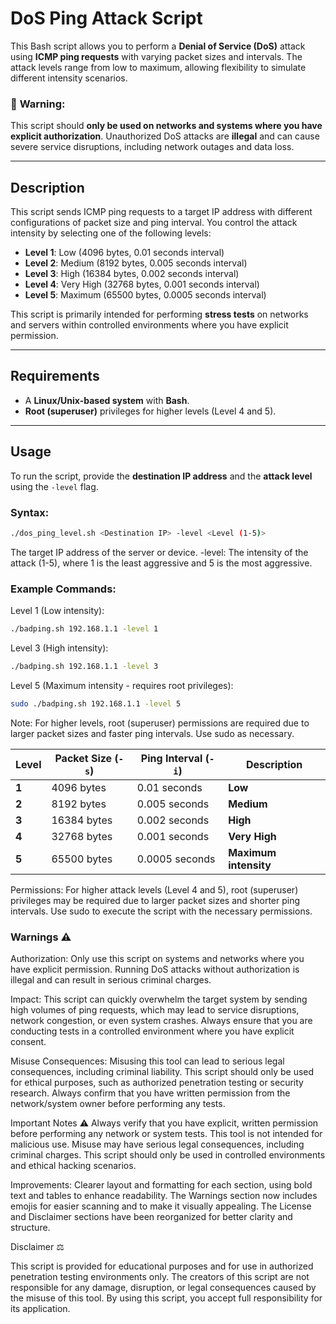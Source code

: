 # DoS Ping Attack Script

This Bash script allows you to perform a **Denial of Service (DoS)** attack using **ICMP ping requests** with varying packet sizes and intervals. The attack levels range from low to maximum, allowing flexibility to simulate different intensity scenarios.

### 🚨 **Warning**:
This script should **only be used on networks and systems where you have explicit authorization**. Unauthorized DoS attacks are **illegal** and can cause severe service disruptions, including network outages and data loss.

---

## Description

This script sends ICMP ping requests to a target IP address with different configurations of packet size and ping interval. You control the attack intensity by selecting one of the following levels:

- **Level 1**: Low (4096 bytes, 0.01 seconds interval)
- **Level 2**: Medium (8192 bytes, 0.005 seconds interval)
- **Level 3**: High (16384 bytes, 0.002 seconds interval)
- **Level 4**: Very High (32768 bytes, 0.001 seconds interval)
- **Level 5**: Maximum (65500 bytes, 0.0005 seconds interval)

This script is primarily intended for performing **stress tests** on networks and servers within controlled environments where you have explicit permission.

---

## Requirements

- A **Linux/Unix-based system** with **Bash**.
- **Root (superuser)** privileges for higher levels (Level 4 and 5).

---

## Usage

To run the script, provide the **destination IP address** and the **attack level** using the `-level` flag.

### Syntax:

```bash
./dos_ping_level.sh <Destination IP> -level <Level (1-5)>
```

<Destination IP> The target IP address of the server or device.
-level: The intensity of the attack (1-5), where 1 is the least aggressive and 5 is the most aggressive.


### Example Commands:

Level 1 (Low intensity):

```bash
./badping.sh 192.168.1.1 -level 1
```

Level 3 (High intensity):

```bash
./badping.sh 192.168.1.1 -level 3
```

Level 5 (Maximum intensity - requires root privileges):

```bash
sudo ./badping.sh 192.168.1.1 -level 5
```

Note: For higher levels, root (superuser) permissions are required due to larger packet sizes and faster ping intervals. Use sudo as necessary.


| **Level** | **Packet Size (`-s`)** | **Ping Interval (`-i`)** | **Description**       |
|-----------|------------------------|--------------------------|-----------------------|
| **1**     | 4096 bytes             | 0.01 seconds             | **Low**               |
| **2**     | 8192 bytes             | 0.005 seconds            | **Medium**            |
| **3**     | 16384 bytes            | 0.002 seconds            | **High**              |
| **4**     | 32768 bytes            | 0.001 seconds            | **Very High**         |
| **5**     | 65500 bytes            | 0.0005 seconds           | **Maximum intensity** |




Permissions:
For higher attack levels (Level 4 and 5), root (superuser) privileges may be required due to larger packet sizes and shorter ping intervals. Use sudo to execute the script with the necessary permissions.



### Warnings ⚠️

Authorization:
Only use this script on systems and networks where you have explicit permission. Running DoS attacks without authorization is illegal and can result in serious criminal charges.

Impact:
This script can quickly overwhelm the target system by sending high volumes of ping requests, which may lead to service disruptions, network congestion, or even system crashes. Always ensure that you are conducting tests in a controlled environment where you have explicit consent.



Misuse Consequences:
Misusing this tool can lead to serious legal consequences, including criminal liability. This script should only be used for ethical purposes, such as authorized penetration testing or security research. Always confirm that you have written permission from the network/system owner before performing any tests.



Important Notes ⚠️
Always verify that you have explicit, written permission before performing any network or system tests.
This tool is not intended for malicious use. Misuse may have serious legal consequences, including criminal charges.
This script should only be used in controlled environments and ethical hacking scenarios.

Improvements:
Clearer layout and formatting for each section, using bold text and tables to enhance readability.
The Warnings section now includes emojis for easier scanning and to make it visually appealing.
The License and Disclaimer sections have been reorganized for better clarity and structure.


Disclaimer ⚖️

This script is provided for educational purposes and for use in authorized penetration testing environments only. The creators of this script are not responsible for any damage, disruption, or legal consequences caused by the misuse of this tool. By using this script, you accept full responsibility for its application.
